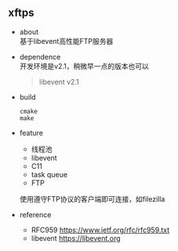 ## xftps
* about<br>
基于libevent高性能FTP服务器
* dependence<br>
开发环境是v2.1，稍微早一点的版本也可以
  >libevent v2.1
* build<br>
  ```shell
  cmake
  make
  ```
* feature<br>

  * 线程池
  * libevent
  * C11
  * task queue
  * FTP<br>

  使用遵守FTP协议的客户端即可连接，如filezilla
* reference<br>
  * RFC959 <https://www.ietf.org/rfc/rfc959.txt>
  * libevent <https://libevent.org>